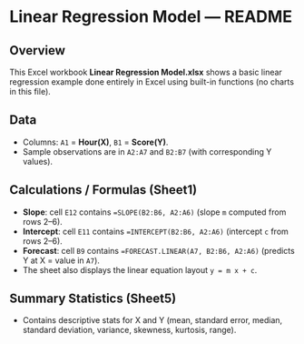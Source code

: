 # Linear Regression Model — README

## Overview
This Excel workbook **Linear Regression Model.xlsx** shows a basic linear regression example done entirely in Excel using built-in functions (no charts in this file).

## Data
- Columns: `A1` = **Hour(X)**, `B1` = **Score(Y)**.  
- Sample observations are in `A2:A7` and `B2:B7` (with corresponding Y values).

## Calculations / Formulas (Sheet1)
- **Slope**: cell `E12` contains `=SLOPE(B2:B6, A2:A6)` (slope `m` computed from rows 2–6).  
- **Intercept**: cell `E11` contains `=INTERCEPT(B2:B6, A2:A6)` (intercept `c` from rows 2–6).  
- **Forecast**: cell `B9` contains `=FORECAST.LINEAR(A7, B2:B6, A2:A6)` (predicts Y at X = value in `A7`).  
- The sheet also displays the linear equation layout `y = m x + c`.

## Summary Statistics (Sheet5)
- Contains descriptive stats for X and Y (mean, standard error, median, standard deviation, variance, skewness, kurtosis, range).


